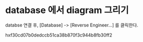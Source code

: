 

# database 에서 diagram 그리기
databse 연결 후,
[Database] -> [Reverse Engineer...] 를 클릭한다.



hxf30cd07b0dedccb51ca38b870f3c944b8fb30ff2
